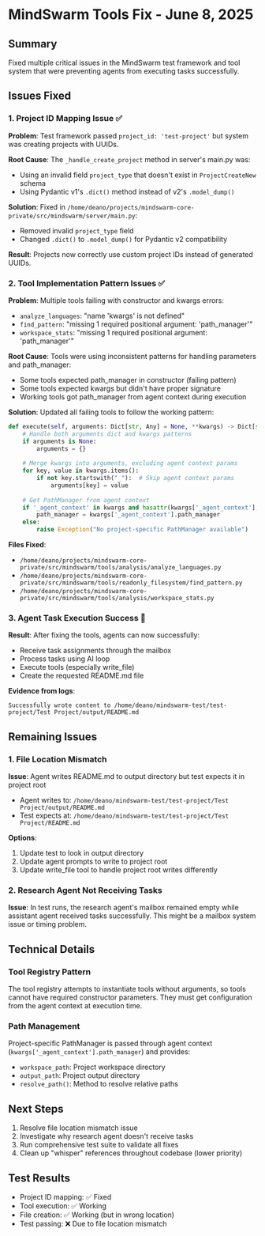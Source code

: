 # MindSwarm Tools Fix - June 8, 2025

## Summary
Fixed multiple critical issues in the MindSwarm test framework and tool system that were preventing agents from executing tasks successfully.

## Issues Fixed

### 1. Project ID Mapping Issue ✅
**Problem**: Test framework passed `project_id: 'test-project'` but system was creating projects with UUIDs.

**Root Cause**: The `_handle_create_project` method in server's main.py was:
- Using an invalid field `project_type` that doesn't exist in `ProjectCreateNew` schema
- Using Pydantic v1's `.dict()` method instead of v2's `.model_dump()`

**Solution**: Fixed in `/home/deano/projects/mindswarm-core-private/src/mindswarm/server/main.py`:
- Removed invalid `project_type` field
- Changed `.dict()` to `.model_dump()` for Pydantic v2 compatibility

**Result**: Projects now correctly use custom project IDs instead of generated UUIDs.

### 2. Tool Implementation Pattern Issues ✅
**Problem**: Multiple tools failing with constructor and kwargs errors:
- `analyze_languages`: "name 'kwargs' is not defined"
- `find_pattern`: "missing 1 required positional argument: 'path_manager'"
- `workspace_stats`: "missing 1 required positional argument: 'path_manager'"

**Root Cause**: Tools were using inconsistent patterns for handling parameters and path_manager:
- Some tools expected path_manager in constructor (failing pattern)
- Some tools expected kwargs but didn't have proper signature
- Working tools got path_manager from agent context during execution

**Solution**: Updated all failing tools to follow the working pattern:
```python
def execute(self, arguments: Dict[str, Any] = None, **kwargs) -> Dict[str, Any]:
    # Handle both arguments dict and kwargs patterns
    if arguments is None:
        arguments = {}
    
    # Merge kwargs into arguments, excluding agent context params
    for key, value in kwargs.items():
        if not key.startswith("_"):  # Skip agent context params
            arguments[key] = value
    
    # Get PathManager from agent context
    if '_agent_context' in kwargs and hasattr(kwargs['_agent_context'], 'path_manager'):
        path_manager = kwargs['_agent_context'].path_manager
    else:
        raise Exception("No project-specific PathManager available")
```

**Files Fixed**:
- `/home/deano/projects/mindswarm-core-private/src/mindswarm/tools/analysis/analyze_languages.py`
- `/home/deano/projects/mindswarm-core-private/src/mindswarm/tools/readonly_filesystem/find_pattern.py`
- `/home/deano/projects/mindswarm-core-private/src/mindswarm/tools/analysis/workspace_stats.py`

### 3. Agent Task Execution Success 🎉
**Result**: After fixing the tools, agents can now successfully:
- Receive task assignments through the mailbox
- Process tasks using AI loop
- Execute tools (especially write_file)
- Create the requested README.md file

**Evidence from logs**:
```
Successfully wrote content to /home/deano/mindswarm-test/test-project/Test Project/output/README.md
```

## Remaining Issues

### 1. File Location Mismatch
**Issue**: Agent writes README.md to output directory but test expects it in project root
- Agent writes to: `/home/deano/mindswarm-test/test-project/Test Project/output/README.md`
- Test expects at: `/home/deano/mindswarm-test/test-project/Test Project/README.md`

**Options**:
1. Update test to look in output directory
2. Update agent prompts to write to project root
3. Update write_file tool to handle project root writes differently

### 2. Research Agent Not Receiving Tasks
**Issue**: In test runs, the research agent's mailbox remained empty while assistant agent received tasks successfully. This might be a mailbox system issue or timing problem.

## Technical Details

### Tool Registry Pattern
The tool registry attempts to instantiate tools without arguments, so tools cannot have required constructor parameters. They must get configuration from the agent context at execution time.

### Path Management
Project-specific PathManager is passed through agent context (`kwargs['_agent_context'].path_manager`) and provides:
- `workspace_path`: Project workspace directory
- `output_path`: Project output directory
- `resolve_path()`: Method to resolve relative paths

## Next Steps
1. Resolve file location mismatch issue
2. Investigate why research agent doesn't receive tasks
3. Run comprehensive test suite to validate all fixes
4. Clean up "whisper" references throughout codebase (lower priority)

## Test Results
- Project ID mapping: ✅ Fixed
- Tool execution: ✅ Working
- File creation: ✅ Working (but in wrong location)
- Test passing: ❌ Due to file location mismatch